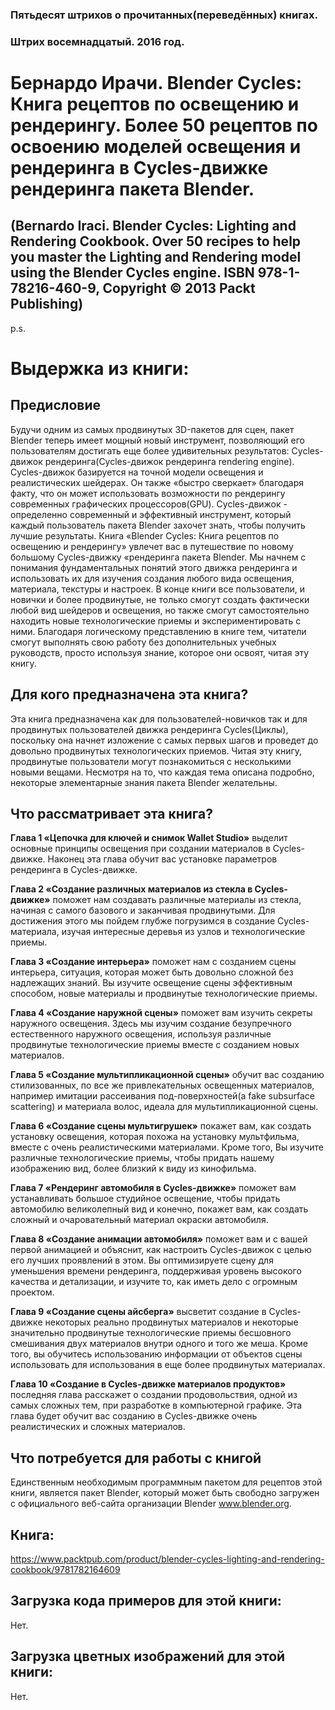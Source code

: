 ### Пятьдесят штрихов о прочитанных(переведённых) книгах. 
### Штрих восемнадцатый. 2016 год.

# Бернардо Ирачи. Blender Cycles: Книга рецептов по освещению и рендерингу. Более 50 рецептов по освоению моделей освещения и рендеринга в Cycles-движке рендеринга пакета Blender.
## (Bernardo Iraci. Blender Cycles: Lighting and Rendering Cookbook. Over 50 recipes to help you master the Lighting and Rendering model using the Blender Cycles engine. ISBN 978-1-78216-460-9, Copyright © 2013 Packt Publishing)
 
p.s.

# Выдержка из книги:

## Предисловие

Будучи одним из самых продвинутых 3D-пакетов для сцен, пакет  Blender теперь имеет мощный новый инструмент, позволяющий его пользователям достигать еще более удивительных результатов: Cycles-движок рендеринга(Cycles-движок рендеринга rendering engine). Cycles-движок базируется на точной модели освещения и реалистических шейдерах. Он также «быстро сверкает» благодаря факту, что он может использовать возможности по рендерингу современных графических процессоров(GPU). Cycles-движок - определенно современный и эффективный инструмент, который каждый пользователь пакета Blender захочет знать, чтобы получить лучшие результаты. Книга «Blender Cycles: Книга рецептов по освещению и рендерингу» увлечет вас в путешествие по новому большому Cycles-движку «рендеринга пакета Blender. Мы начнем с понимания фундаментальных понятий этого движка рендеринга и использовать их для изучения создания любого вида освещения, материала, текстуры и настроек. В конце книги все пользователи, и новички и более продвинутые, не только смогут создать фактически любой вид шейдеров и освещения, но также смогут самостоятельно находить новые технологические приемы и экспериментировать с ними. Благодаря логическому представлению в книге тем, читатели смогут выполнять свою работу без дополнительных учебных руководств, просто используя знание, которое они освоят, читая эту книгу.

## Для кого предназначена эта книга?

Эта книга предназначена как для пользователей-новичков так и для продвинутых пользователей движка рендеринга Cycles(Циклы), поскольку она начнет изложение с самых первых шагов и проведет до довольно продвинутых технологических приемов. Читая эту книгу, продвинутые пользователи могут познакомиться с несколькими новыми вещами.
Несмотря на то, что каждая тема описана подробно, некоторые элементарные знания пакета Blender желательны.

## Что рассматривает эта книга?

**Глава 1 «Цепочка для ключей и снимок Wallet Studio»** выделит основные принципы освещения при создании материалов в Cycles-движке. Наконец эта глава обучит вас установке параметров рендеринга в Cycles-движке.

**Глава 2 «Создание различных материалов из стекла в Cycles-движке»** поможет нам создавать различные материалы из стекла, начиная с самого базового и заканчивая продвинутыми. Для достижения этого мы пойдем глубже погрузимся в создание Cycles-материала, изучая интересные деревья из узлов и технологические приемы.

**Глава 3 «Создание интерьера»** поможет нам с созданием сцены интерьера, ситуация, которая может быть довольно сложной без надлежащих знаний. Вы изучите освещение сцены эффективным способом, новые материалы и продвинутые технологические приемы.

**Глава 4 «Создание наружной сцены»** поможет вам изучить секреты наружного освещения. Здесь мы изучим создание безупречного естественного наружного освещения, используя различные продвинутые технологические приемы вместе с созданием новых материалов.

**Глава 5 «Создание мультипликационной сцены»** обучит вас созданию стилизованных, по все же привлекательных освещенных материалов, например имитации рассеивания под-поверхностей(a fake subsurface scattering) и материала волос, идеала для мультипликационной сцены.

**Глава 6 «Создание сцены мультигрушек»** покажет вам, как создать установку освещения, которая похожа на установку мультфильма, вместе с очень реалистическими материалами. Кроме того, Вы изучите различные технологические приемы, чтобы придать нашему изображению вид, более близкий к виду из кинофильма.

**Глава 7 «Рендеринг автомобиля в Cycles-движке»** поможет вам устанавливать большое студийное освещение, чтобы придать автомобилю великолепный вид и конечно, покажет вам, как создать сложный и очаровательный материал окраски автомобиля.

**Глава 8 «Создание анимации автомобиля»** поможет вам и с вашей первой анимацией и объяснит, как настроить Cycles-движок с целью его лучших проявлений в этом. Вы оптимизируете сцену для уменьшения времени рендеринга, поддерживая уровень высокого качества и детализации, и изучите то, как иметь дело с огромным проектом.

**Глава 9 «Создание сцены айсберга»** высветит создание в Cycles-движке некоторых реально продвинутых материалов и некоторые значительно продвинутые технологические приемы бесшовного смешивания двух материалов внутри одного и того же меша. Кроме того, вы обучитесь использованию информации от объектов сцены использовать для использования в еще более продвинутых материалах.

**Глава 10 «Создание в Cycles-движке материалов продуктов»** последняя глава расскажет о создании продовольствия, одной из самых сложных тем, при разработке в компьютерной графике. Эта глава будет обучит вас созданию в Cycles-движке очень реалистических и сложных материалов.

## Что потребуется для работы с книгой

Единственным необходимым программным пакетом для рецептов этой книги, является пакет Blender, который может быть свободно загружен с официального веб-сайта организации Blender www.blender.org.
 
## Книга:
https://www.packtpub.com/product/blender-cycles-lighting-and-rendering-cookbook/9781782164609

## Загрузка кода примеров для этой книги:
Нет.
## Загрузка цветных изображений для этой книги:
Нет.
